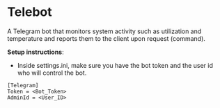# Telebot
A Telegram bot that monitors system activity such as utilization and temperature and reports them to the client upon request (command).

**Setup instructions**:
 - Inside settings.ini, make sure you have the bot token and the user id who will control the bot.
 
 ```
[Telegram]
Token = <Bot_Token>
AdminId = <User_ID>
```
